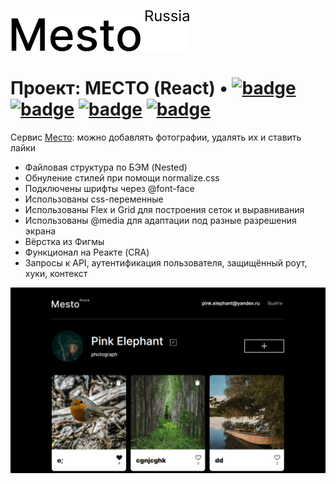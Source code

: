 [![LOGO](src/images/logo-black.svg)](https://olgalatkina-mesto.netlify.app/ "Я ♥ ПУТЕШЕСТВОВАТЬ!")

# Проект: МЕСТО (React) &bullet; [![badge](https://img.shields.io/badge/Technologies-HTML5-orange)](https://html.spec.whatwg.org/multipage/) [![badge](https://img.shields.io/badge/Technologies-CSS3-blue)](https://www.w3.org/Style/CSS/#specs) [![badge](https://img.shields.io/badge/Technologies-JS-yellow)](https://www.w3.org/Style/CSS/#specs) [![badge](https://img.shields.io/badge/Technologies-REACT-lightblue)](https://ru.reactjs.org/)

Cервис [Место](https://olgalatkina-mesto.netlify.app): можно добавлять фотографии, удалять их и ставить лайки

- Файловая структура по БЭМ (Nested)
- Обнуление стилей при помощи normalize.css
- Подключены шрифты через @font-face
- Использованы css-переменные
- Использованы Flex и Grid для построения сеток и выравнивания
- Использованы @media для адаптации под разные разрешения экрана
- Вёрстка из Фигмы
- Функционал на Реакте (CRA)
- Запросы к API, аутентификация пользователя, защищённый роут, хуки, контекст

![screenshot](src/images/preview.jpg)
